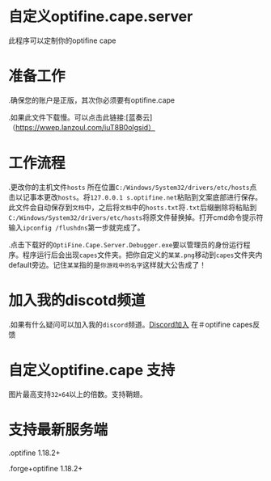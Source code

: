 # 自定义optifine.cape.server
此程序可以定制你的optifine cape
# 准备工作
.确保您的账户是正版，其次你必须要有optifine.cape
 
.如果此文件下载慢。可以点击此链接:[蓝奏云] （https://wwep.lanzoul.com/iuT8B0olgsid）
# 工作流程
.更改你的主机文件`hosts` 所在位置`C:/Windows/System32/drivers/etc/hosts`点击以记事本更改`hosts`。将`127.0.0.1 s.optifine.net`粘贴到文案底部进行保存。此文件会自动保存到`文档`中，之后将`文档`中的`hosts.txt`将`.txt`后缀删除将粘贴到`C:/Windows/System32/drivers/etc/hosts`将原文件替换掉。打开cmd命令提示符输入`ipconfig /flushdns`第一步就完成了。
 
 .点击下载好的`OptiFine.Cape.Server.Debugger.exe`要以管理员的身份运行程序。程序运行后会出现`capes`文件夹。把你自定义的`某某.png`移动到`capes`文件夹内default旁边。记住`某某`指的是`你游戏中的名字`这样就大公告成了！
# 加入我的discotd频道
.如果有什么疑问可以加入我的`discord`频道。[Discord加入](https://discord.gg/8zVCeBXe) 在＃optifine capes反馈
# 自定义optifine.cape 支持
图片最高支持`32×64`以上的倍数。支持鞘翅。 
# 支持最新服务端
.optifine 1.18.2+
 
.forge+optifine 1.18.2+

